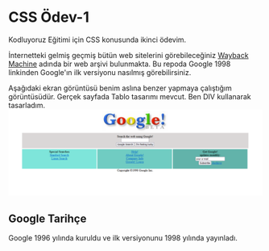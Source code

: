 # CSS Ödev-1

Kodluyoruz Eğitimi için CSS konusunda ikinci ödevim.

İnternetteki gelmiş geçmiş bütün web sitelerini görebileceğiniz [Wayback Machine](https://web.archive.org/web/19981202230410if_/http://www.google.com/) adında bir web arşivi bulunmakta. Bu repoda Google 1998 linkinden Google'ın ilk versiyonu nasılmış görebilirsiniz. 

Aşağıdaki ekran görüntüsü benim aslına benzer yapmaya çalıştığım görüntüsüdür. Gerçek sayfada Tablo tasarımı mevcut. Ben DIV kullanarak tasarladım.
![Ekran Görüntüsü](img/ekrangoruntusu.png)

## Google Tarihçe
Google 1996 yılında kuruldu ve ilk versiyonunu 1998 yılında yayınladı.
